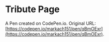 # Tribute Page

A Pen created on CodePen.io. Original URL: [https://codepen.io/markach151/pen/qBmOExr](https://codepen.io/markach151/pen/qBmOExr).


